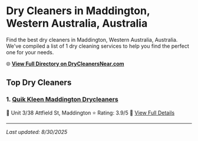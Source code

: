# Dry Cleaners in Maddington, Western Australia, Australia

Find the best dry cleaners in Maddington, Western Australia, Australia. We've compiled a list of 1 dry cleaning services to help you find the perfect one for your needs.

🌐 **[View Full Directory on DryCleanersNear.com](https://drycleanersnear.com/city/Australia/Western%20Australia/Maddington)**

## Top Dry Cleaners

### 1. [Quik Kleen Maddington Drycleaners](https://drycleanersnear.com/dryCleaner/68ad16651d9ee695c925300c/quik-kleen-maddington-drycleaners)
📍 Unit 3/38 Attfield St, Maddington
⭐ Rating: 3.9/5
🔗 [View Full Details](https://drycleanersnear.com/dryCleaner/68ad16651d9ee695c925300c/quik-kleen-maddington-drycleaners)


---

*Last updated: 8/30/2025*
